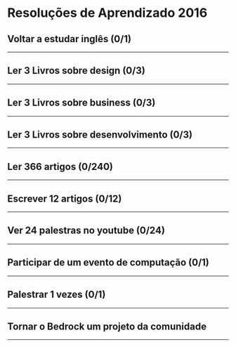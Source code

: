 # Resoluções de Aprendizado 2016


## Voltar a estudar inglês (0/1)

-------------------


## Ler 3 Livros sobre design (0/3)

-------------------


## Ler 3 Livros sobre business (0/3)

-------------------


## Ler 3 Livros sobre desenvolvimento (0/3)

-------------------


## Ler 366 artigos (0/240)


-------------------


## Escrever 12 artigos (0/12)

-------------------

## Ver 24 palestras no youtube (0/24)

-------------------


## Participar de um evento de computação (0/1)

-------------------


## Palestrar 1 vezes (0/1)

-------------------


## Tornar o Bedrock um projeto da comunidade


-------------------
